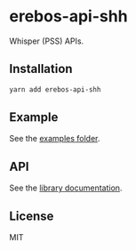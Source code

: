 # erebos-api-shh

Whisper (PSS) APIs.

## Installation

```sh
yarn add erebos-api-shh
```

## Example

See the [examples folder](../../examples/shh.js).

## API

See the [library documentation](../../docs/api-shh.md).

## License

MIT
